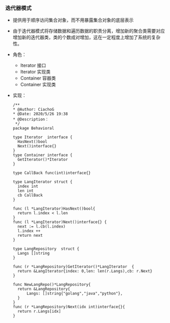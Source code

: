 ### 迭代器模式

- 提供用于顺序访问集合对象，而不用暴露集合对象的底层表示

- 由于迭代器模式将存储数据和遍历数据的职责分离，增加新的聚合类需要对应增加新的迭代器类，类的个数成对增加，这在一定程度上增加了系统的复杂性。

- 角色：

  - Iterator 接口
  - Iterator 实现类
  - Container 容器类
  - Container 实现类

- 实现：

  ````
  /**
  * @Author: CiachoG
  * @Date: 2020/5/26 19:38
  * @Description：
   */
  package Behavioral
  
  type Iterator  interface {
  	HasNext()bool
  	Next()interface{}
  }
  type Container interface {
  	GetIterator()*Iterator
  }
  
  type CallBack func(int)interface{}
  
  type LangIterator struct {
  	index int
  	len int
  	cb CallBack
  }
  
  func (l *LangIterator)HasNext()bool{
  	return l.index < l.len
  }
  func (l *LangIterator)Next()interface{} {
  	next := l.cb(l.index)
  	l.index ++
  	return next
  }
  
  type LangRepository  struct {
  	Langs []string
  }
  
  func (r *LangRepository)GetIterator()*LangIterator  {
  	return &LangIterator{index: 0,len: len(r.Langs),cb: r.Next}
  }
  
  func NewLangRepo()*LangRepository{
  	return &LangRepository{
  		Langs: []string{"golang","java","python"},
  	}
  }
  func (r *LangRepository)Next(idx int)interface{}{
  	return r.Langs[idx]
  }
  ````

  